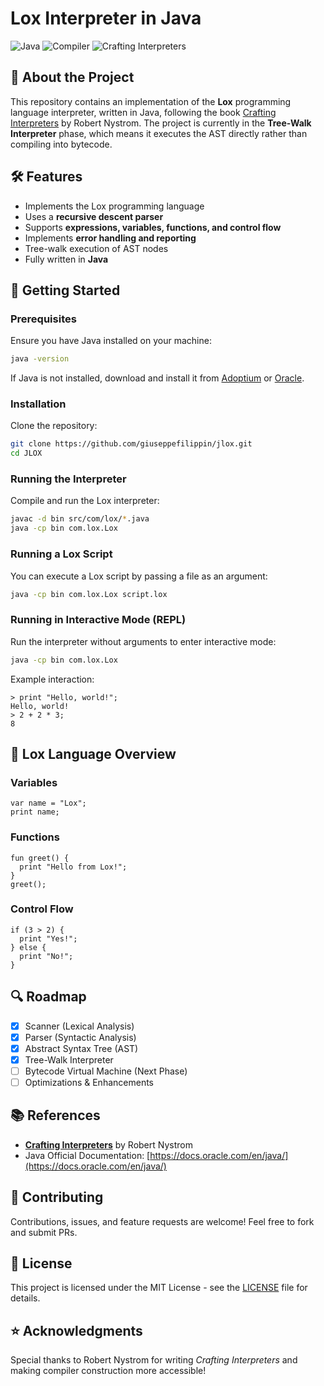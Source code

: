 # Lox Interpreter in Java

![Java](https://img.shields.io/badge/Java-ED8B00?style=for-the-badge&logo=java&logoColor=white)
![Compiler](https://img.shields.io/badge/Compiler-Interpreter-blue)
![Crafting Interpreters](https://img.shields.io/badge/Crafting-Interpreters-yellow)

## 📖 About the Project

This repository contains an implementation of the **Lox** programming language interpreter, written in Java, following the book [Crafting Interpreters](https://craftinginterpreters.com/) by Robert Nystrom. The project is currently in the **Tree-Walk Interpreter** phase, which means it executes the AST directly rather than compiling into bytecode.

## 🛠 Features

- Implements the Lox programming language
- Uses a **recursive descent parser**
- Supports **expressions, variables, functions, and control flow**
- Implements **error handling and reporting**
- Tree-walk execution of AST nodes
- Fully written in **Java**

## 🚀 Getting Started

### Prerequisites

Ensure you have Java installed on your machine:

```sh
java -version
```

If Java is not installed, download and install it from [Adoptium](https://adoptium.net/) or [Oracle](https://www.oracle.com/java/technologies/javase-downloads.html).

### Installation

Clone the repository:

```sh
git clone https://github.com/giuseppefilippin/jlox.git
cd JLOX
```

### Running the Interpreter

Compile and run the Lox interpreter:

```sh
javac -d bin src/com/lox/*.java
java -cp bin com.lox.Lox
```

### Running a Lox Script

You can execute a Lox script by passing a file as an argument:

```sh
java -cp bin com.lox.Lox script.lox
```

### Running in Interactive Mode (REPL)

Run the interpreter without arguments to enter interactive mode:

```sh
java -cp bin com.lox.Lox
```

Example interaction:

```
> print "Hello, world!";
Hello, world!
> 2 + 2 * 3;
8
```

## 📝 Lox Language Overview

### Variables
```lox
var name = "Lox";
print name;
```

### Functions
```lox
fun greet() {
  print "Hello from Lox!";
}
greet();
```

### Control Flow
```lox
if (3 > 2) {
  print "Yes!";
} else {
  print "No!";
}
```

## 🔍 Roadmap

- [x] Scanner (Lexical Analysis)
- [x] Parser (Syntactic Analysis)
- [x] Abstract Syntax Tree (AST)
- [x] Tree-Walk Interpreter
- [ ] Bytecode Virtual Machine (Next Phase)
- [ ] Optimizations & Enhancements

## 📚 References

- **[Crafting Interpreters](https://craftinginterpreters.com/)** by Robert Nystrom
- Java Official Documentation: [https://docs.oracle.com/en/java/](https://docs.oracle.com/en/java/)

## 🤝 Contributing

Contributions, issues, and feature requests are welcome! Feel free to fork and submit PRs.

## 📝 License

This project is licensed under the MIT License - see the [LICENSE](LICENSE) file for details.

## ⭐ Acknowledgments

Special thanks to Robert Nystrom for writing *Crafting Interpreters* and making compiler construction more accessible!

